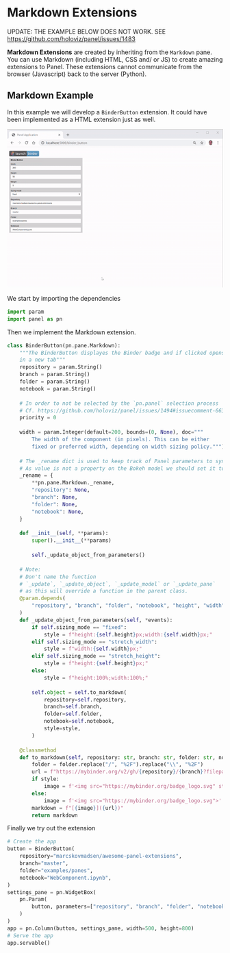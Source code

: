 # Markdown Extensions

UPDATE: THE EXAMPLE BELOW DOES NOT WORK. SEE https://github.com/holoviz/panel/issues/1483

**Markdown Extensions** are created by inheriting from the `Markdown` pane. You can use Markdown (including HTML, CSS and/ or JS) to create amazing extensions to Panel. These extensions cannot communicate from the browser (Javascript) back to the server (Python).

## Markdown Example

In this example we will develop a `BinderButton` extension. It could have been implemented as a HTML extension just as well.

[![Binder Button](binder-button.gif)](https://github.com/MarcSkovMadsen/awesome-panel-extensions/blob/master/examples/guide/binder_button.py)

We start by importing the dependencies

```Python
import param
import panel as pn
```

Then we implement the Markdown extension.

```python
class BinderButton(pn.pane.Markdown):
    """The BinderButton displayes the Binder badge and if clicked opens the Notebook on Binder
    in a new tab"""
    repository = param.String()
    branch = param.String()
    folder = param.String()
    notebook = param.String()

    # In order to not be selected by the `pn.panel` selection process
    # Cf. https://github.com/holoviz/panel/issues/1494#issuecomment-663219654
    priority = 0

    width = param.Integer(default=200, bounds=(0, None), doc="""
        The width of the component (in pixels). This can be either
        fixed or preferred width, depending on width sizing policy.""")

    # The _rename dict is used to keep track of Panel parameters to sync to Bokeh properties.
    # As value is not a property on the Bokeh model we should set it to None
    _rename = {
        **pn.pane.Markdown._rename,
        "repository": None,
        "branch": None,
        "folder": None,
        "notebook": None,
    }

    def __init__(self, **params):
        super().__init__(**params)

        self._update_object_from_parameters()

    # Note:
    # Don't name the function
    # `_update`, `_update_object`, `_update_model` or `_update_pane`
    # as this will override a function in the parent class.
    @param.depends(
        "repository", "branch", "folder", "notebook", "height", "width", "sizing_mode", watch=True
    )
    def _update_object_from_parameters(self, *events):
        if self.sizing_mode == "fixed":
            style = f"height:{self.height}px;width:{self.width}px;"
        elif self.sizing_mode == "stretch_width":
            style = f"width:{self.width}px;"
        elif self.sizing_mode == "stretch_height":
            style = f"height:{self.height}px;"
        else:
            style = f"height:100%;width:100%;"

        self.object = self.to_markdown(
            repository=self.repository,
            branch=self.branch,
            folder=self.folder,
            notebook=self.notebook,
            style=style,
        )

    @classmethod
    def to_markdown(self, repository: str, branch: str, folder: str, notebook: str, style: str = None):
        folder = folder.replace("/", "%2F").replace("\\", "%2F")
        url = f"https://mybinder.org/v2/gh/{repository}/{branch}?filepath={folder}%2F{notebook}"
        if style:
            image = f'<img src="https://mybinder.org/badge_logo.svg" style="{style}">'
        else:
            image = f'<img src="https://mybinder.org/badge_logo.svg">'
        markdown = f"[{image}]({url})"
        return markdown
```

Finally we try out the extension

```Python
# Create the app
button = BinderButton(
    repository="marcskovmadsen/awesome-panel-extensions",
    branch="master",
    folder="examples/panes",
    notebook="WebComponent.ipynb",
)
settings_pane = pn.WidgetBox(
    pn.Param(
        button, parameters=["repository", "branch", "folder", "notebook", "height", "width", "sizing_mode", "margin"], sizing_mode="stretch_width"
    )
)
app = pn.Column(button, settings_pane, width=500, height=800)
# Serve the app
app.servable()
```